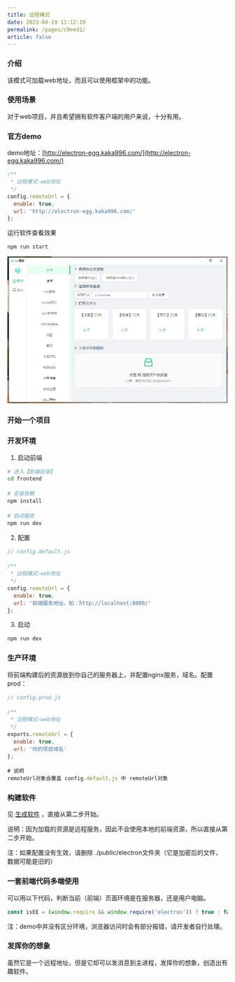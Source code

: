 ```yaml
---
title: 远程模式
date: 2023-04-19 11:12:19
permalink: /pages/c9eed1/
article: false
---
```


### 介绍
该模式可加载web地址，而且可以使用框架中的功能。

### 使用场景
对于web项目，并且希望拥有软件客户端的用户来说，十分有用。

### 官方demo
demo地址：[http://electron-egg.kaka996.com/](http://electron-egg.kaka996.com/)
```javascript
/**
 * 远程模式-web地址
 */    
config.remoteUrl = {
  enable: true,
  url: 'http://electron-egg.kaka996.com/'
};
```

运行软件查看效果
```bash
npm run start
```
![运行图片](/img/electron-egg/win-file.png)

### 开始一个项目
###  开发环境

1. 启动前端
```bash
# 进入【前端目录】
cd frontend 

# 安装依赖
npm install

# 启动服务
npm run dev
```

2. 配置
```javascript
// config.default.js

/**
 * 远程模式-web地址
 */
config.remoteUrl = {
  enable: true,
  url: '前端服务地址，如：http://localhost:8080/'
};
```

3. 启动
```bash
npm run dev
```

###  生产环境
将前端构建后的资源放到你自己的服务器上，并配置nginx服务，域名。配置prod：
```javascript
// config.prod.js

/**
 * 远程模式-web地址
 */
exports.remoteUrl = {
  enable: true,
  url: '你的项目域名'
};

# 说明
remoteUrl对象会覆盖 config.default.js 中 remoteUrl对象
```
###  构建软件
见 [生成软件](/pages/ad838d/) ，直接从第二步开始。

说明：因为加载的资源是远程服务，因此不会使用本地的前端资源，所以直接从第二步开始。

注：如果配置没有生效，请删除 ./public/electron文件夹（它是加密后的文件，数据可能是旧的）

### 一套前端代码多端使用
可以用以下代码，判断当前（前端）页面环境是在服务器，还是用户电脑。
```javascript
const isEE = (window.require && window.require('electron')) ? true : false;
```
注：demo中并没有区分环境，浏览器访问时会有部分报错，请开发者自行处理。

### 发挥你的想象
虽然它是一个远程地址，但是它却可以发消息到主进程，发挥你的想象，创造出有趣软件。
